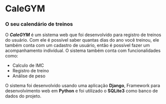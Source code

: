 # CaleGYM
### O seu calendário de treinos

O _**CaleGYM**_ é um sistema web que foi desenvolvido para registro de treinos do usuário.
Com ele é possível saber quantas dias do ano você treinou, ele também conta com um cadastro de usuário,
então é possível fazer um acompanhamento indivídual. O sistema também conta com funcionalidades como:
- Calculo de IMC
- Registro de treino
- Análise de peso 

O sistema foi desenvolvido usando uma aplicação __Django__, Framework para desenvolvimento web em __Python__
e foi utilizado o __SQLite3__ como banco de dados do projeto.
